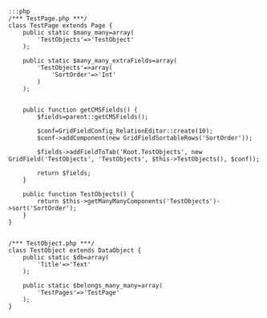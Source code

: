 	:::php
	/*** TestPage.php ***/
	class TestPage extends Page {
		public static $many_many=array(
			'TestObjects'=>'TestObject'
		);
		
		public static $many_many_extraFields=array(
			'TestObjects'=>array(
				'SortOrder'=>'Int'
			)
		);
		
		
		public function getCMSFields() {
			$fields=parent::getCMSFields();
			
			$conf=GridFieldConfig_RelationEditor::create(10);
			$conf->addComponent(new GridFieldSortableRows('SortOrder'));
			
			$fields->addFieldToTab('Root.TestObjects', new GridField('TestObjects', 'TestObjects', $this->TestObjects(), $conf));
			
			return $fields;
		}
		
		public function TestObjects() {
			return $this->getManyManyComponents('TestObjects')->sort('SortOrder');
		}
	}


	/*** TestObject.php ***/
	class TestObject extends DataObject {
		public static $db=array(
			'Title'=>'Text'
		);
		
		public static $belongs_many_many=array(
			'TestPages'=>'TestPage'
		);
	}